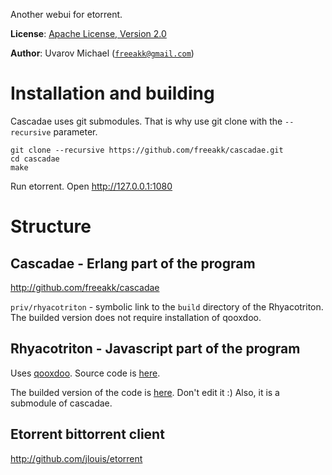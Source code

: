 Another webui for etorrent.

__License__: [Apache License, Version 2.0](http://www.apache.org/licenses/LICENSE-2.0.html)

__Author__: Uvarov Michael ([`freeakk@gmail.com`](mailto:freeakk@gmail.com))


Installation and building
=========================


Cascadae uses git submodules. That is why use git clone with the `--recursive`
parameter.

```
git clone --recursive https://github.com/freeakk/cascadae.git
cd cascadae
make
```

Run etorrent.
Open http://127.0.0.1:1080


Structure
=========

Cascadae - Erlang part of the program
-------------------------------------

http://github.com/freeakk/cascadae 

`priv/rhyacotriton` - symbolic link to the `build` directory of the 
Rhyacotriton. The builded version does not require installation of qooxdoo.



Rhyacotriton - Javascript part of the program
---------------------------------------------

Uses [qooxdoo](qooxdoo.org).
Source code is [here](http://github.com/freeakk/rhyacotriton).

The builded version of the code is 
[here](http://github.com/freeakk/rhyacotriton-build).
Don't edit it :) 
Also, it is a submodule of cascadae.



Etorrent bittorrent client
--------------------------

http://github.com/jlouis/etorrent  

